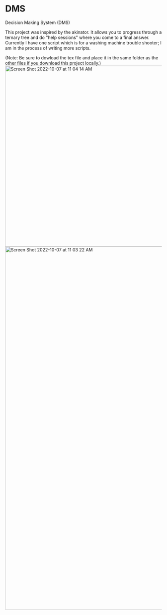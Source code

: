 # DMS
Decision Making System (DMS)

This project was inspired by the akinator. It allows you to progress through a ternary tree and do "help sessions" where you come to a final answer. Currently I have one script which is for a washing machine trouble shooter; I am in the process of writing more scripts. 

(Note: Be sure to dowload the tex file and place it in the same folder as the other files if you download this project locally.)
<img width="580" alt="Screen Shot 2022-10-07 at 11 04 14 AM" src="https://user-images.githubusercontent.com/82106636/194586161-ad64a7ce-ed2c-4924-849c-bfa81770199d.png">
<img width="1165" alt="Screen Shot 2022-10-07 at 11 03 22 AM" src="https://user-images.githubusercontent.com/82106636/194586188-8fb84706-a937-4ac5-81b0-7f56471e4d67.png">
